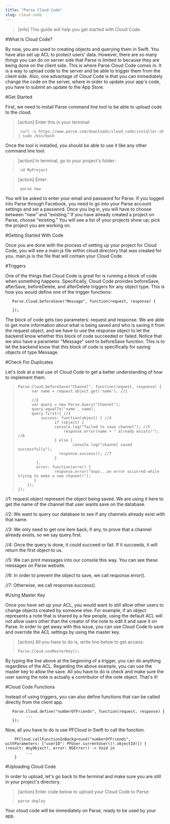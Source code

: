 ```yaml
---
title: "Parse Cloud Code"
slug: cloud-code
---
```


> [info]
> This guide will help you get started with Cloud Code.

#What Is Cloud Code?

By now, you are used to creating objects and querying them in Swift. You have also set up ACL to protect users' data. However, there are so many things you can do on server side that Parse is limited to because they are being done on the client side. This is where Parse Cloud Code comes in. It is a way to upload code to the server and be able to trigger them from the client side. Also, one advantage of Cloud Code is that you can immediately change the code on the server, where in order to update your app's code, you have to submit an update to the App Store.

#Get Started

First, we need to install Parse command line tool to be able to upload code to the cloud.

> [action]
> Enter this in your terminal:
>
>      curl -s https://www.parse.com/downloads/cloud_code/installer.sh | sudo /bin/bash

Once the tool is installed, you should be able to use it like any other command line tool.

> [action]
> In terminal, go to your project's folder:
>
>      cd MyProject

> [action]
> Enter:
>
>      parse new

You will be asked to enter your email and password for Parse. If you logged into Parse through Facebook, you need to go into your Parse account settings and set a password. Once you log in, you will have to choose between "new" and "existing." If you have already created a project on Parse, choose "existing." You will see a list of your projects show up; pick the project you are working on.

#Getting Started With Code

Once you are done with the process of setting up your project for Cloud Code, you will see a main.js file within cloud directory that was created for you. main.js is the file that will contain your Cloud Code.

#Triggers

One of the things that Cloud Code is great for is running a block of code when something happens. Specifically, Cloud Code provides beforeSave, afterSave, beforeDelete, and afterDelete triggers for any object type. This is how you would define one of the trigger functions:

       Parse.Cloud.beforeSave("Message", function(request, response) {

       });

The block of code gets two parameters: request and response. We are able to get more information about what is being saved and who is saving it from the request object, and we have to use the response object to let the backend know whether this block of code succeeded or failed. Notice that we also have a parameter "Message" sent to beforeSave function. This is to let the backend know that this block of code is specifically for saving objects of type Message.

#Check For Duplicates

Let's look at a real use of Cloud Code to get a better understanding of how to implement them.


>     Parse.Cloud.beforeSave("Channel", function(request, response) {
>           var name = request.object.get('name'); //1
>
>           //2
>	        var query = new Parse.Query("Channel");
>	        query.equalTo('name', name); 
>	        query.first({ //3
>   	        success: function(object) { //4
>       		      if (object) {
>                     console.log("failed to save channel"); //5
>	          		      response.error(name + " already exists!"); //6
>	        	      } else {
>			    	          console.log("channel saved successfully");
>	                    response.success(); //7
>	        	      }
> 	  	      },
>  	  	      error: function(error) {
>     	    		  response.error("oops...an error occurred while trying to make a new channel!");
>  	  	     }
>         });
>     });

//1: request.object represent the object being saved. We are using it here to get the name of the channel that user wants save on the database.

//2: We want to query our database to see if any channels already exist with that name.

//3: We only need to get one item back, if any, to prove that a channel already exists, so we say query.first.

//4: Once the query is done, it could succeed or fail. If it succeeds, it will return the first object to us.

//5: We can print messages into our console this way. You can see these messages on Parse website.

//6: In order to prevent the object to save, we call response.error().

//7: Otherwise, we call response.success().

#Using Master Key

Once you have set up your ACL, you would want to still allow other users to change objects created by someone else. For example, if an object represents a note that is shared by a few people, using the default ACL will not allow users other than the creator of the note to edit it and save it on Parse. In order to get away with this issue, you can use Cloud Code to save and override the ACL settings by using the master key.

> [action]
> All you have to do is, write line below to get access:
>
>     Parse.Cloud.useMasterKey();

By typing the line above at the beginning of a trigger, you can do anything regardless of the ACL. Regarding the above example, you can use the master key to allow the save. All you have to do is check and make sure the user saving the note is actually a contributor of the note object. That's it!

#Cloud Code Functions

Instead of using triggers, you can also define functions that can be called directly from the client app.

       Parse.Cloud.define("numberOfFriends", function(request, response) {
             ...
       });

Now, all you have to do is use PFCloud in Swift to call the function.

        PFCloud.callFunctionInBackground("numberOfFriends", withParameters: ["userID": PFUser.currentUser()!.objectId!]) { (result: AnyObject!, error: NSError!) -> Void in
             ...
        }

#Uploading Cloud Code

In order to upload, let's go back to the terminal and make sure you are still in your project's directory.

> [action]
> Enter code below to upload your Cloud Code to Parse:
>
>     parse deploy

Your cloud code will be immediately on Parse, ready to be used by your app.






